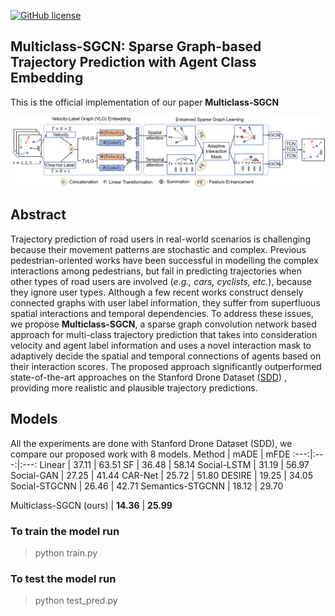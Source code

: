 [![GitHub license](https://img.shields.io/github/license/Carrotsniper/Multiclass-SGCN)](https://github.com/Carrotsniper/Multiclass-SGCN/blob/main/LICENSE)
## Multiclass-SGCN: Sparse Graph-based Trajectory Prediction with Agent Class Embedding

This is the official implementation of our paper **Multiclass-SGCN**

![](images/struct.png)

## Abstract
Trajectory prediction of road users in real-world scenarios is challenging because their movement patterns are stochastic and complex. Previous pedestrian-oriented works have been successful in modelling the complex interactions among pedestrians, but fail in predicting trajectories when other types of road users are involved (*e.g., cars, cyclists, etc.*), because they ignore user types. Although a few recent works construct densely connected graphs with user label information, they suffer from superfluous spatial interactions and temporal dependencies. To address these issues, we propose **Multiclass-SGCN**, a sparse graph convolution network based approach for multi-class trajectory prediction that takes into consideration velocity and agent label information and uses a novel interaction mask to adaptively decide the spatial and temporal connections of agents based on their interaction scores. The proposed approach significantly outperformed state-of-the-art approaches on the Stanford Drone Dataset ([SDD](https://cvgl.stanford.edu/projects/uav_data/))
, providing more realistic and plausible trajectory predictions.

## Models

All the experiments are done with Stanford Drone Dataset (SDD), we compare our proposed work with 8 models.
Method | mADE | mFDE
:---:|:---:|:---:
Linear            | 37.11 | 63.51 
SF                | 36.48 | 58.14 
Social-LSTM       | 31.19 | 56.97 
Social-GAN        | 27.25 | 41.44
CAR-Net           | 25.72 | 51.80
DESIRE            | 19.25 | 34.05
Social-STGCNN     | 26.46 | 42.71
Semantics-STGCNN  | 18.12 | 29.70

Multiclass-SGCN (ours) | **14.36** | **25.99**

 

### To train the model run 
> python train.py

### To test the model run  
> python test_pred.py
